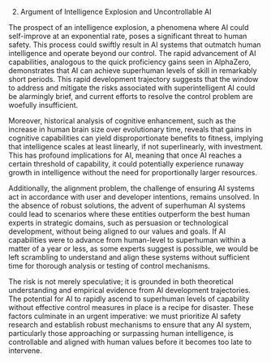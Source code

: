 2. Argument of Intelligence Explosion and Uncontrollable AI

The prospect of an intelligence explosion, a phenomena where AI could self-improve at an exponential rate, poses a significant threat to human safety. This process could swiftly result in AI systems that outmatch human intelligence and operate beyond our control. The rapid advancement of AI capabilities, analogous to the quick proficiency gains seen in AlphaZero, demonstrates that AI can achieve superhuman levels of skill in remarkably short periods. This rapid development trajectory suggests that the window to address and mitigate the risks associated with superintelligent AI could be alarmingly brief, and current efforts to resolve the control problem are woefully insufficient.

Moreover, historical analysis of cognitive enhancement, such as the increase in human brain size over evolutionary time, reveals that gains in cognitive capabilities can yield disproportionate benefits to fitness, implying that intelligence scales at least linearly, if not superlinearly, with investment. This has profound implications for AI, meaning that once AI reaches a certain threshold of capability, it could potentially experience runaway growth in intelligence without the need for proportionally larger resources.

Additionally, the alignment problem, the challenge of ensuring AI systems act in accordance with user and developer intentions, remains unsolved. In the absence of robust solutions, the advent of superhuman AI systems could lead to scenarios where these entities outperform the best human experts in strategic domains, such as persuasion or technological development, without being aligned to our values and goals. If AI capabilities were to advance from human-level to superhuman within a matter of a year or less, as some experts suggest is possible, we would be left scrambling to understand and align these systems without sufficient time for thorough analysis or testing of control mechanisms.

The risk is not merely speculative; it is grounded in both theoretical understanding and empirical evidence from AI development trajectories. The potential for AI to rapidly ascend to superhuman levels of capability without effective control measures in place is a recipe for disaster. These factors culminate in an urgent imperative: we must prioritize AI safety research and establish robust mechanisms to ensure that any AI system, particularly those approaching or surpassing human intelligence, is controllable and aligned with human values before it becomes too late to intervene.